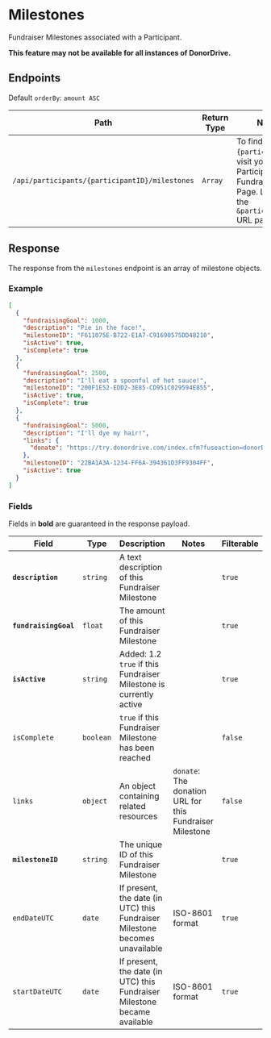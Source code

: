# Milestones

Fundraiser Milestones associated with a Participant.

**This feature may not be available for all instances of DonorDrive.**

## Endpoints

Default `orderBy`: `amount ASC`

|Path|Return Type|Notes|
|---|---|---|
|`/api/participants/{participantID}/milestones`|`Array`|To find `{participantID}`, visit your Participant's Fundraising Page. Look for the `&participantID=` URL parameter.|

## Response

The response from the `milestones` endpoint is an array of milestone objects.

### Example

```json
[
  {
    "fundraisingGoal": 1000,
    "description": "Pie in the face!",
    "milestoneID": "F611075E-B722-E1A7-C91690575DD48210",
    "isActive": true,
    "isComplete": true
  },
  {
    "fundraisingGoal": 2500,
    "description": "I'll eat a spoonful of hot sauce!",
    "milestoneID": "200F1E52-EDD2-3E85-CD951C029594E855",
    "isActive": true,
    "isComplete": true
  },
  {
    "fundraisingGoal": 5000,
    "description": "I'll dye my hair!",
    "links": {
      "donate": "https://try.donordrive.com/index.cfm?fuseaction=donorDrive.participant&participantID=15882&donationAmount=401.50#donate"
    },
    "milestoneID": "22BA1A3A-1234-FF6A-394361D3FF9304FF",
    "isActive": true
  }
]
```

### Fields

Fields in **bold** are guaranteed in the response payload.

|Field|Type|Description|Notes|Filterable|
|---|---|---|---|---|
|**`description`**|`string`|A text description of this Fundraiser Milestone||`true`|
|**`fundraisingGoal`**|`float`|The amount of this Fundraiser Milestone||`true`|
|**`isActive`**|`string`|Added: 1.2<br/>`true` if this Fundraiser Milestone is currently active||`true`|
|`isComplete`|`boolean`|`true` if this Fundraiser Milestone has been reached||`false`|
|`links`|`object`|An object containing related resources|`donate`: The donation URL for this Fundraiser Milestone|`false`|
|**`milestoneID`**|`string`|The unique ID of this Fundraiser Milestone||`true`|
|`endDateUTC`|`date`|If present, the date (in UTC) this Fundraiser Milestone becomes unavailable|ISO-8601 format|`true`|
|`startDateUTC`|`date`|If present, the date (in UTC) this Fundraiser Milestone became available|ISO-8601 format|`true`|